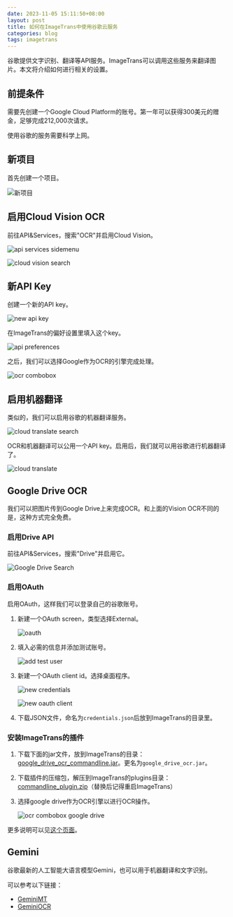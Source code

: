 ```yaml
---
date: 2023-11-05 15:11:50+08:00
layout: post
title: 如何在ImageTrans中使用谷歌云服务
categories: blog
tags: imagetrans
---
```


谷歌提供文字识别、翻译等API服务。ImageTrans可以调用这些服务来翻译图片。本文将介绍如何进行相关的设置。

## 前提条件

需要先创建一个Google Cloud Platform的账号。第一年可以获得300美元的赠金，足够完成212,000次请求。

使用谷歌的服务需要科学上网。

## 新项目

首先创建一个项目。

![新项目](/album/googlecloud/new_project.jpg)

## 启用Cloud Vision OCR

前往API&Services，搜索"OCR"并启用Cloud Vision。

![api services sidemenu](/album/googlecloud/api_services_sidemenu.jpg)

![cloud vision search](/album/googlecloud/cloud_vision_search.jpg)


## 新API Key

创建一个新的API key。

![new api key](/album/googlecloud/cloud_vision_new_api_key.jpg)

在ImageTrans的偏好设置里填入这个key。

![api preferences](/album/googlecloud/google_api_preferences.jpg)

之后，我们可以选择Google作为OCR的引擎完成处理。

![ocr combobox](/album/googlecloud/ocr_combobox.jpg)

## 启用机器翻译

类似的，我们可以启用谷歌的机器翻译服务。

![cloud translate search](/album/googlecloud/cloud_translate_search.jpg)

OCR和机器翻译可以公用一个API key。启用后，我们就可以用谷歌进行机器翻译了。

![cloud translate](/album/googlecloud/google_translate.jpg)

## Google Drive OCR

我们可以把图片传到Google Drive上来完成OCR。和上面的Vision OCR不同的是，这种方式完全免费。

### 启用Drive API

前往API&Services，搜索"Drive"并启用它。

![Google Drive Search](/album/googlecloud/drive_search.jpg)

### 启用OAuth

启用OAuth，这样我们可以登录自己的谷歌账号。

1. 新建一个OAuth screen，类型选择External。
    
   ![oauth](/album/googlecloud/oauth.jpg)
   
2. 填入必需的信息并添加测试账号。

   ![add test user](/album/googlecloud/test_user.jpg)

3. 新建一个OAuth client id。选择桌面程序。

   ![new credentials](/album/googlecloud/cloud_vision_new_api_key.jpg)
   
   ![new oauth client](/album/googlecloud/new_oauth_client.jpg)

4. 下载JSON文件，命名为`credentials.json`后放到ImageTrans的目录里。

### 安装ImageTrans的插件

1. 下载下面的jar文件，放到ImageTrans的目录： [google_drive_ocr_commandline.jar](https://github.com/xulihang/Google-Drive-OCR-Java/releases/download/builds/google_drive_ocr_commandline.jar)。更名为`google_drive_ocr.jar`。
2. 下载插件的压缩包，解压到ImageTrans的plugins目录：[commandline_plugin.zip](https://github.com/xulihang/Google-Drive-OCR-Java/releases/download/builds/commandline_plugin.zip)（替换后记得重启ImageTrans）
3. 选择google drive作为OCR引擎以进行OCR操作。

   ![ocr combobox google drive](/album/googlecloud/ocr_combobox_google_drive.jpg)

更多说明可以见[这个页面](https://github.com/xulihang/ImageTrans_plugins/tree/master/googledriveOCR)。


## Gemini

谷歌最新的人工智能大语言模型Gemini，也可以用于机器翻译和文字识别。

可以参考以下链接：

* [GeminiMT](https://github.com/xulihang/ImageTrans_plugins/tree/master/geminiMT)
* [GeminiOCR](https://github.com/xulihang/ImageTrans_plugins/tree/master/geminiOCR)
